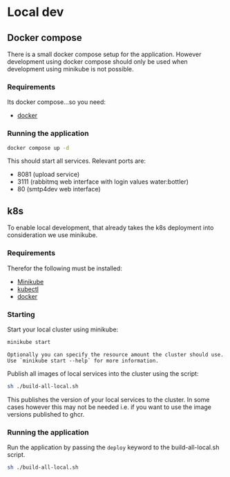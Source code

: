 # Local dev


## Docker compose

There is a small docker compose setup for the application. However development using docker compose should only be used when development using minikube is not possible.

### Requirements

Its docker compose...so you need:

- [docker](https://docs.docker.com/engine/install/)

### Running the application

```sh
docker compose up -d
```

This should start all services. Relevant ports are:

- 8081 (upload service)
- 3111 (rabbitmq web interface with login values water:bottler)
- 80 (smtp4dev web interface)

## k8s

To enable local development, that already takes the k8s deployment into consideration we use minikube.

### Requirements

Therefor the following must be installed:

- [Minikube](https://github.com/kubernetes/minikube)
- [kubectl](https://kubernetes.io/docs/tasks/tools/)
- [docker](https://docs.docker.com/engine/install/)

### Starting

Start your local cluster using minikube:

```sh
minikube start
```

    Optionally you can specify the resource amount the cluster should use. Use `minikube start --help` for more information.

Publish all images of local services into the cluster using the script:

```sh
sh ./build-all-local.sh
```

This publishes the version of your local services to the cluster. In some cases however this may not be needed i.e. if you want to use the image versions published to ghcr.

### Running the application

Run the application by passing the `deploy` keyword to the build-all-local.sh script.

```sh
sh ./build-all-local.sh
```
